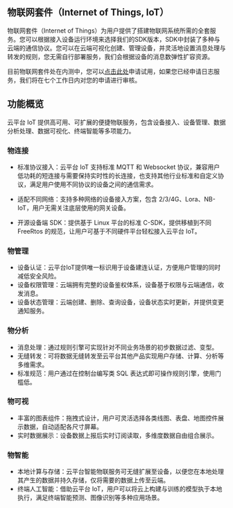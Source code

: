 ## 物联网套件（Internet of Things, IoT）

物联网套件（Internet of Things）为用户提供了搭建物联网系统所需的全套服务。您可以根据接入设备运行环境来选择我们的SDK版本，SDK中封装了多种与云端的通信协议。您可以在云端可视化创建、管理设备，并灵活地设置消息处理与转发的规则，您无需自行部署服务，我们会根据设备的消息数弹性扩容资源。

目前物联网套件处在内测中，您可以[点击此处](http://tcecqpoc.fsphere.cn/act/apply/IoT_beta)申请试用，如果您已经申请日志服务，我们将在七个工作日内对您的申请进行审核。

## 功能概览

云平台 IoT 提供高可用、可扩展的便捷物联服务，包含设备接入、设备管理、数据分析处理、数据可视化、终端智能等多项能力。

### 物连接

- 标准协议接入：云平台 IoT 支持标准 MQTT 和 Websocket 协议，兼容用户低功耗的短连接与需要保持实时性的长连接，也支持其他行业标准和自定义协议，满足用户使用不同协议的设备之间的通信需求。

- 适配不同网络：支持多种网络的设备接入方案，包含 2/3/4G、Lora、NB-IoT，用户无需关注底层使用的网关设备。

- 开源设备端 SDK：提供基于 Linux 平台的标准 C-SDK，提供移植到不同 FreeRtos 的规范，让用户可基于不同硬件平台轻松接入云平台 IoT。

### 物管理

- 设备认证：云平台IoT提供唯一标识用于设备建连认证，方便用户管理的同时减低安全风险。
- 设备权限管理：云端拥有完整的设备鉴权体系，设备基于权限与云端通信，收发消息。
- 设备状态管理：云端创建、删除、查询设备，设备状态实时更新，并提供变更通知服务。

### 物分析

- 消息处理：通过规则引擎可实现针对不同业务场景的初步数据过滤、变型。
- 无缝转发：可将数据无缝转发至云平台其他产品实现用户存储、计算、分析等多维需求。
- 标准规范：用户通过在控制台编写类 SQL 表达式即可操作规则引擎，使用门槛低。

### 物可视

- 丰富的图表组件：拖拽式设计，用户可灵活选择各类线图、表盘、地图控件展示数据，自动适配各尺寸屏幕。
- 实时数据展示：设备数据上报后实时订阅读取，多维度数据自由组合展示。

### 物智能

- 本地计算与存储：云平台智能物联服务可无缝扩展至设备，以便您在本地处理其产生的数据并持久存储，仅将需要的数据上传至云端。
- 终端人工智能：借助云平台 IoT，用户可以将云上构建与训练的模型执于本地执行，满足终端智能预测、图像识别等多种应用场景。
